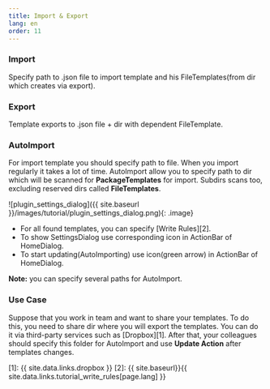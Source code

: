 ```yaml
---
title: Import & Export
lang: en
order: 11
---
```


### Import <a name="import"></a>
Specify path to .json file to import template and his FileTemplates(from dir which creates via export).

### Export <a name="export"></a>
Template exports to .json file + dir with dependent FileTemplate.

### AutoImport <a name="autoImport"></a>
For import template you should specify path to file. When you import regularly it takes a lot of time. AutoImport allow you to specify path to dir which will be scanned for **PackageTemplates** for import. Subdirs scans too, excluding reserved dirs called **FileTemplates**.

![plugin_settings_dialog]({{ site.baseurl }}/images/tutorial/plugin_settings_dialog.png){: .image}

* For all found templates, you can specify [Write Rules][2].
* To show SettingsDialog use corresponding icon in ActionBar of HomeDialog.
* To start updating(AutoImporting) use icon(green arrow) in ActionBar of HomeDialog.

**Note:** you can specify several paths for AutoImport.

### Use Case
Suppose that you work in team and want to share your templates. To do this, you need to share dir where you will export the templates. You can do it via third-party services such as [Dropbox][1]. After that, your colleagues should specify this folder for AutoImport and use **Update Action** after templates changes.

[1]: {{ site.data.links.dropbox }}
[2]: {{ site.baseurl}}{{ site.data.links.tutorial_write_rules[page.lang] }}
